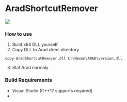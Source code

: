 # AradShortcutRemover
[![](http://img.youtube.com/vi/MpRueFp5TZM/0.jpg)](https://youtu.be/MpRueFp5TZM)

### How to use
1. Build x64 DLL yourself
2. Copy DLL to Arad client directory
```
copy AradShortcutRemover.dll C:\Nexon\ARAD\version.dll
```

3. Stat Arad normaly

### Build Requirements
- Visual Studio (C++17 supports required)
- 
